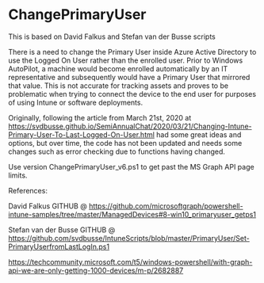 # ChangePrimaryUser
This is based on David Falkus and Stefan van der Busse scripts

There is a need to change the Primary User inside Azure Active Directory to use the Logged On User rather than the enrolled user.  Prior to Windows AutoPilot, a machine would become enrolled automatically by an IT representative and subsequently would have a Primary User that mirrored that value.  This is not accurate for tracking assets and proves to be problematic when trying to connect the device to the end user for purposes of using Intune or software deployments.

Originally, following the article from March 21st, 2020 at https://svdbusse.github.io/SemiAnnualChat/2020/03/21/Changing-Intune-Primary-User-To-Last-Logged-On-User.html had some great ideas and options, but over time, the code has not been updated and needs some changes such as error checking due to functions having changed.

Use version ChangePrimaryUser_v6.ps1 to get past the MS Graph API page limits.


References:

David Falkus GITHUB @ https://github.com/microsoftgraph/powershell-intune-samples/tree/master/ManagedDevices#8-win10_primaryuser_getps1

Stefan van der Busse GITHUB @ https://github.com/svdbusse/IntuneScripts/blob/master/PrimaryUser/Set-PrimaryUserfromLastLogIn.ps1

https://techcommunity.microsoft.com/t5/windows-powershell/with-graph-api-we-are-only-getting-1000-devices/m-p/2682887
